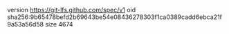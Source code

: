 version https://git-lfs.github.com/spec/v1
oid sha256:9b65478befd2b69643be54e08436278303f1ca0389cadd6ebca21f9a53a56d58
size 4674
